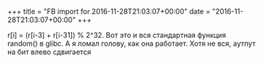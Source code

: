 +++
title = "FB import for 2016-11-28T21:03:07+00:00"
date = "2016-11-28T21:03:07+00:00"
+++

r[i] = (r[i-3] + r[i-31]) % 2^32. Вот это и вся стандартная функция random() в glibc. А я ломал голову, как она работает. Хотя не вся, аутпут на бит влево сдвигается


